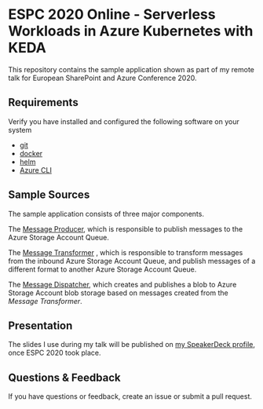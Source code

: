 # ESPC 2020 Online - Serverless Workloads in Azure Kubernetes with KEDA

This repository contains the sample application shown as part of my remote talk for European SharePoint and Azure Conference 2020.

## Requirements

Verify you have installed and configured the following software on your system

- [git](https://git-scm.com)
- [docker](https://docker.com)
- [helm](https://helm.sh)
- [Azure CLI](https://docs.microsoft.com/en-us/cli/azure/install-azure-cli)

## Sample Sources

The sample application consists of three major components.  

The [Message Producer](src/MessageProducer), which is responsible to publish messages to the Azure Storage Account Queue. 

The [Message Transformer](src/MessageTransformer) , which is responsible to transform messages from the inbound Azure Storage Account Queue, and publish messages of a different format to another Azure Storage Account Queue.

The [Message Dispatcher](src/MessageDispatcher), which creates and publishes a blob to Azure Storage Account blob storage based on messages created from the _Message Transformer_.

## Presentation

The slides I use during my talk will be published on [my SpeakerDeck profile](https://thns.io/slides), once ESPC 2020 took place.

## Questions & Feedback

If you have questions or feedback, create an issue or submit a pull request.
